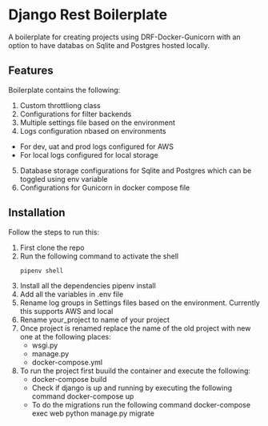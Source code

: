 # Django Rest Boilerplate

A boilerplate for creating projects using DRF-Docker-Gunicorn with an option to have databas on Sqlite and Postgres hosted locally.

## Features
Boilerplate contains the following:
1. Custom throttliong class
2. Configurations for filter backends
3. Multiple settings file based on the environment
4. Logs configuration nbased on environments
  - For dev, uat and prod logs configured for AWS
  - For local logs configured for local storage
5. Database storage configurations for Sqlite and Postgres which can be toggled using env variable
6. Configurations for Gunicorn in docker compose file

## Installation

Follow the steps to run this:
1. First clone the repo
2. Run the following command to activate the shell
    ```bash
    pipenv shell
    ``` 
3. Install all the dependencies
    pipenv install
4. Add all the variables in .env file
5. Rename log groups in Settings files based on the environment. Currently this supports AWS and local
6. Rename your_project to name of your project
7. Once project is renamed replace the name of the old project with new one at the following places:
    - wsgi.py
    - manage.py
    - docker-compose.yml
8. To run the project first buuild the container and execute the following:
    - docker-compose build
    - Check if django is up and running by executing the following command
      docker-compose up
    - To do the migrations run the following command
      docker-compose exec web python manage.py migrate